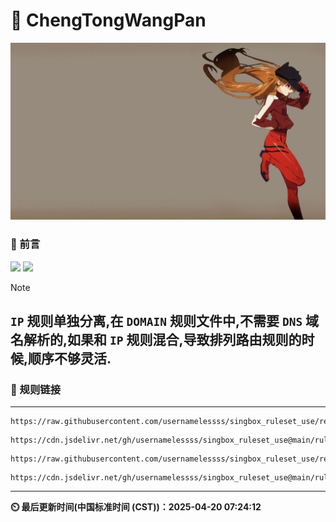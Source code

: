 
# 🧸 ChengTongWangPan
![](https://raw.githubusercontent.com/usernamelessss/picture-bed/main/images/202504042256831.jpg)
### 📣 前言
![](https://shields.io/badge/-移除重复规则-ff69b4) ![](https://shields.io/badge/-IP&nbsp;规则单独存放不与&nbsp;DOMAIN&nbsp;等混合-green)
> [!NOTE]
**`IP` 规则单独分离,在 `DOMAIN` 规则文件中,不需要 `DNS` 域名解析的,如果和 `IP` 规则混合,导致排列路由规则的时候,顺序不够灵活.**
---

###  🔗 规则链接
---

```url
https://raw.githubusercontent.com/usernamelessss/singbox_ruleset_use/refs/heads/main/rule/ChengTongWangPan/ChengTongWangPan_No_IP.json
```

```url
https://cdn.jsdelivr.net/gh/usernamelessss/singbox_ruleset_use@main/rule/ChengTongWangPan/ChengTongWangPan_No_IP.json
```

```url
https://raw.githubusercontent.com/usernamelessss/singbox_ruleset_use/refs/heads/main/rule/ChengTongWangPan/ChengTongWangPan_No_IP.srs
```

```url
https://cdn.jsdelivr.net/gh/usernamelessss/singbox_ruleset_use@main/rule/ChengTongWangPan/ChengTongWangPan_No_IP.srs
```

---
**⏲️ 最后更新时间(中国标准时间 (CST))：2025-04-20 07:24:12**